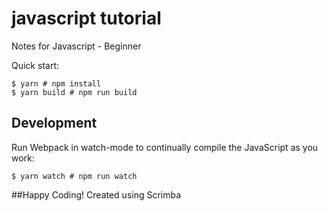 # javascript tutorial
Notes for Javascript - Beginner

Quick start:

```
$ yarn # npm install
$ yarn build # npm run build
````

## Development

Run Webpack in watch-mode to continually compile the JavaScript as you work:

```
$ yarn watch # npm run watch
```



##Happy Coding!
Created using Scrimba
